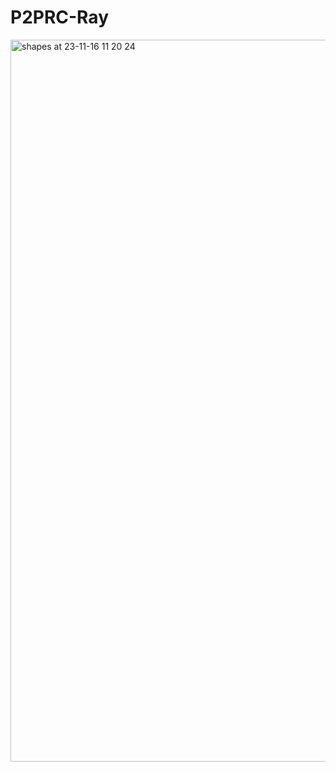 # P2PRC-Ray
<img width="1155" alt="shapes at 23-11-16 11 20 24" src="https://github.com/Akilan1999/P2PRC-Ray/assets/31743758/e5bda3df-15f4-490f-82ff-0a8247c03fe9">
